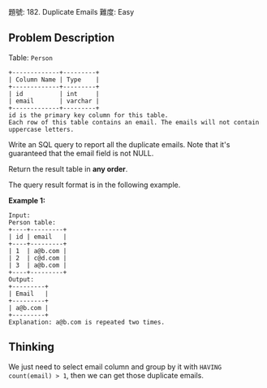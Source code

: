 題號: 182. Duplicate Emails
難度: Easy

## Problem Description
Table: `Person`
```
+-------------+---------+
| Column Name | Type    |
+-------------+---------+
| id          | int     |
| email       | varchar |
+-------------+---------+
id is the primary key column for this table.
Each row of this table contains an email. The emails will not contain uppercase letters.
```

Write an SQL query to report all the duplicate emails. Note that it's guaranteed that the email field is not NULL.

Return the result table in **any order**.

The query result format is in the following example.

**Example 1:**
```
Input: 
Person table:
+----+---------+
| id | email   |
+----+---------+
| 1  | a@b.com |
| 2  | c@d.com |
| 3  | a@b.com |
+----+---------+
Output: 
+---------+
| Email   |
+---------+
| a@b.com |
+---------+
Explanation: a@b.com is repeated two times.
```

## Thinking
We just need to select email column and group by it with `HAVING count(email) > 1`, then we can get those duplicate emails.
